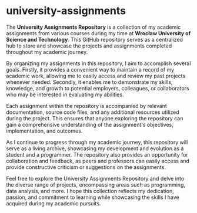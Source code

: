 # university-assignments

The __University Assignments Repository__ is a collection of my academic assignments from various courses during my time at __Wrocław University of Science and Technology__. This GitHub repository serves as a centralized hub to store and showcase the projects and assignments completed throughout my academic journey.

By organizing my assignments in this repository, I aim to accomplish several goals. Firstly, it provides a convenient way to maintain a record of my academic work, allowing me to easily access and review my past projects whenever needed. Secondly, it enables me to demonstrate my skills, knowledge, and growth to potential employers, colleagues, or collaborators who may be interested in evaluating my abilities.

Each assignment within the repository is accompanied by relevant documentation, source code files, and any additional resources utilized during the project. This ensures that anyone exploring the repository can gain a comprehensive understanding of the assignment's objectives, implementation, and outcomes.

As I continue to progress through my academic journey, this repository will serve as a living archive, showcasing my development and evolution as a student and a programmer. The repository also provides an opportunity for collaboration and feedback, as peers and professors can easily access and provide constructive criticism or suggestions on the assignments.

Feel free to explore the University Assignments Repository and delve into the diverse range of projects, encompassing areas such as programming, data analysis, and more. I hope this collection reflects my dedication, passion, and commitment to learning while showcasing the skills I have acquired during my academic pursuits.
